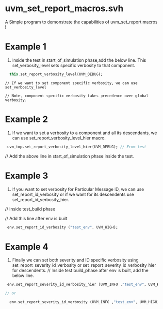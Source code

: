# uvm_set_report_macros.svh
A Simple program to demonstrate the capabilities of uvm_set_report macros !

# Example 1

1) Inside the test in start_of_simulation phase,add the below line. This set_verbosity_level sets specific verbosity to that component.
  ````systemverilog  
    this.set_report_verbosity_level(UVM_DEBUG); 
  ````  
    // If we want to set component specific verbosity, we can use set_verbosity_level
    
    // Note, component specific verbosity takes precedence over global verbosity.
    
# Example 2

1) If we want to set a verbosity to a component and all its descendants, we can use set_report_verbosity_level_hier macro.
````systemverilog
 uvm_top.set_report_verbosity_level_hier(UVM_DEBUG); // From test
 ````
// Add the above line in start_of_simulation phase inside the test.

# Example 3
1) If you want to set verbosity for Particular Message ID, we can use set_report_id_verbosity or if we want for its descendents use set_report_id_verbosity_hier.

// Inside test_build phase

// Add this line after env is built
````systemverilog
 env.set_report_id_verbosity ("test_env", UVM_HIGH); 
````
# Example 4
1) Finally we can set both severity and ID specific verbosity using set_report_severity_id_verbosity or set_report_severity_id_verbosity_hier for descendents.
// Inside test build_phase after env is built, add the below line.
````systemverilog
 env.set_report_severity_id_verbosity_hier (UVM_INFO ,"test_env", UVM_HIGH); 

// or

  env.set_report_severity_id_verbosity (UVM_INFO ,"test_env", UVM_HIGH);
````
